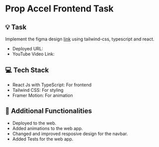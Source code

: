 # Prop Accel Frontend Task

## 💡 Task

Implement the figma design [link](https://www.figma.com/file/bl6XBzP1OsszX4YXIgNxHu/Frontend-developer---hiring---test?type=design&node-id=0%3A1&mode=design&t=aglLKulCtja4AOS3-1) using tailwind-css, typescript and react. 

- Deployed URL: 
- YouTube Video Link: 

## 💻 Tech Stack

- React Js with TypeScript: For frontend
- Tailwind CSS: For styling
- Framer Motion: For animation

## 📖 Additional Functionalities

- Deployed to the web.
- Added animations to the web app.
- Changed and improved resposive design for the navbar.
- Added Tests for the web app.